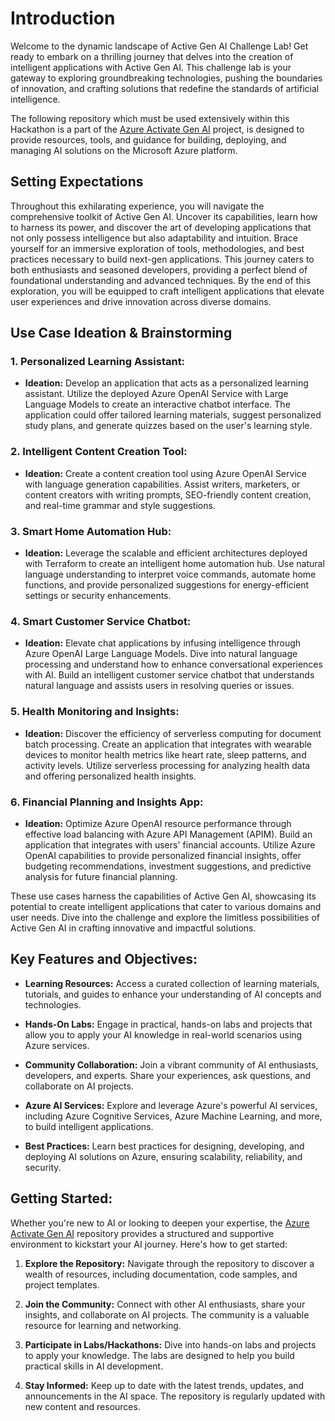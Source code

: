 # Introduction

Welcome to the dynamic landscape of Active Gen AI Challenge Lab! Get ready to embark on a thrilling journey that delves into the creation of intelligent applications with Active Gen AI. This challenge lab is your gateway to exploring groundbreaking technologies, pushing the boundaries of innovation, and crafting solutions that redefine the standards of artificial intelligence.

The following repository which must be used extensively within this Hackathon is a part of the [Azure Activate Gen AI](https://github.com/Azure/activate-genai) project, is designed to provide resources, tools, and guidance for building, deploying, and managing AI solutions on the Microsoft Azure platform.

## Setting Expectations

Throughout this exhilarating experience, you will navigate the comprehensive toolkit of Active Gen AI. Uncover its capabilities, learn how to harness its power, and discover the art of developing applications that not only possess intelligence but also adaptability and intuition. Brace yourself for an immersive exploration of tools, methodologies, and best practices necessary to build next-gen applications. This journey caters to both enthusiasts and seasoned developers, providing a perfect blend of foundational understanding and advanced techniques. By the end of this exploration, you will be equipped to craft intelligent applications that elevate user experiences and drive innovation across diverse domains.

## Use Case Ideation & Brainstorming

### 1. Personalized Learning Assistant:
   - **Ideation:** Develop an application that acts as a personalized learning assistant. Utilize the deployed Azure OpenAI Service with Large Language Models to create an interactive chatbot interface. The application could offer tailored learning materials, suggest personalized study plans, and generate quizzes based on the user's learning style.

### 2. Intelligent Content Creation Tool:
   - **Ideation:** Create a content creation tool using Azure OpenAI Service with language generation capabilities. Assist writers, marketers, or content creators with writing prompts, SEO-friendly content creation, and real-time grammar and style suggestions.

### 3. Smart Home Automation Hub:
   - **Ideation:** Leverage the scalable and efficient architectures deployed with Terraform to create an intelligent home automation hub. Use natural language understanding to interpret voice commands, automate home functions, and provide personalized suggestions for energy-efficient settings or security enhancements.

### 4. Smart Customer Service Chatbot:
   - **Ideation:** Elevate chat applications by infusing intelligence through Azure OpenAI Large Language Models. Dive into natural language processing and understand how to enhance conversational experiences with AI. Build an intelligent customer service chatbot that understands natural language and assists users in resolving queries or issues.

### 5. Health Monitoring and Insights:
   - **Ideation:** Discover the efficiency of serverless computing for document batch processing. Create an application that integrates with wearable devices to monitor health metrics like heart rate, sleep patterns, and activity levels. Utilize serverless processing for analyzing health data and offering personalized health insights.

### 6. Financial Planning and Insights App:
   - **Ideation:** Optimize Azure OpenAI resource performance through effective load balancing with Azure API Management (APIM). Build an application that integrates with users' financial accounts. Utilize Azure OpenAI capabilities to provide personalized financial insights, offer budgeting recommendations, investment suggestions, and predictive analysis for future financial planning.

These use cases harness the capabilities of Active Gen AI, showcasing its potential to create intelligent applications that cater to various domains and user needs. Dive into the challenge and explore the limitless possibilities of Active Gen AI in crafting innovative and impactful solutions.

## Key Features and Objectives:

- **Learning Resources:** Access a curated collection of learning materials, tutorials, and guides to enhance your understanding of AI concepts and technologies.

- **Hands-On Labs:** Engage in practical, hands-on labs and projects that allow you to apply your AI knowledge in real-world scenarios using Azure services.

- **Community Collaboration:** Join a vibrant community of AI enthusiasts, developers, and experts. Share your experiences, ask questions, and collaborate on AI projects.

- **Azure AI Services:** Explore and leverage Azure's powerful AI services, including Azure Cognitive Services, Azure Machine Learning, and more, to build intelligent applications.

- **Best Practices:** Learn best practices for designing, developing, and deploying AI solutions on Azure, ensuring scalability, reliability, and security.

## Getting Started:

Whether you're new to AI or looking to deepen your expertise, the [Azure Activate Gen AI](https://github.com/Azure/activate-genai) repository provides a structured and supportive environment to kickstart your AI journey. Here's how to get started:

1. **Explore the Repository:** Navigate through the repository to discover a wealth of resources, including documentation, code samples, and project templates.

2. **Join the Community:** Connect with other AI enthusiasts, share your insights, and collaborate on AI projects. The community is a valuable resource for learning and networking.

3. **Participate in Labs/Hackathons:** Dive into hands-on labs and projects to apply your knowledge. The labs are designed to help you build practical skills in AI development.

4. **Stay Informed:** Keep up to date with the latest trends, updates, and announcements in the AI space. The repository is regularly updated with new content and resources.
